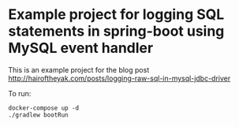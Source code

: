 # Example project for logging SQL statements in spring-boot using MySQL event handler

This is an example project for the blog post http://hairoftheyak.com/posts/logging-raw-sql-in-mysql-jdbc-driver

To run:

```
docker-compose up -d
./gradlew bootRun
```
